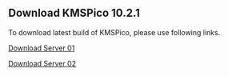 ## Download KMSPico 10.2.1

To download latest build of KMSPico, please use following links.

[Download Server 01](https://github.com/KMSGNU/KMSGNU/edit/master/index.md)

[Download Server 02](https://github.com/KMSGNU/KMSGNU/edit/master/index.md)
